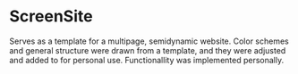 # ScreenSite
Serves as a template for a multipage, semidynamic website. Color schemes and general structure were drawn from a template, and they were adjusted and added to for personal use. Functionallity was implemented personally. 
